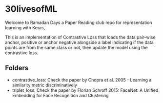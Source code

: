 # 30livesofML
Welcome to Ramadan Days a Paper Reading club repo for representation learning with Keras, 

This is an implementation of Contrastive Loss that loads the data pair-wise anchor, positive or anchor negative alongside a label indicating if the data points are from the same class or not, then update the model using the contrastive loss.


## Folders
- contrastive_loss: Check the paper by Chopra et al. 2005 - Learning a similarity metric discriminatively
- triplet_loss: Check the paper by Florian Schroff 2015: FaceNet: A Unified Embedding for Face Recognition and Clustering

